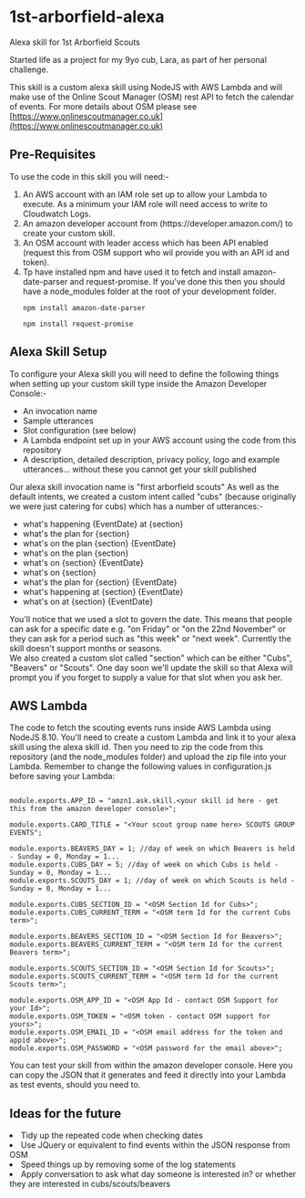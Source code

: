# 1st-arborfield-alexa
Alexa skill for 1st Arborfield Scouts

Started life as a project for my 9yo cub, Lara, as part of her personal challenge.

This skill is a custom alexa skill using NodeJS with AWS Lambda and will make use of the Online Scout Manager (OSM) rest API to fetch the calendar of events.  For more details about OSM please see [https://www.onlinescoutmanager.co.uk](https://www.onlinescoutmanager.co.uk)

<h2>Pre-Requisites</h2>
To use the code in this skill you will need:-

<ol><li>An AWS account with an IAM role set up to allow your Lambda to execute. As a minimum your IAM role will need access to write to Cloudwatch Logs.</li>
  <li>An amazon developer account from (https://developer.amazon.com/) to create your custom skill.</li>
  <li>An OSM account with leader access which has been API enabled (request this from OSM support who wil provide you with an API id and token).</li>
<li>Tp have installed npm and have used it to fetch and install amazon-date-parser and request-promise. If you've done this then you should have a node_modules folder at the root of your development folder.

<pre><code>npm install amazon-date-parser</code></pre>
<pre><code>npm install request-promise</code></pre
</li></ol>

<h2>Alexa Skill Setup</h2>
To configure your Alexa skill you will need to define the following things when setting up your custom skill type inside the Amazon Developer Console:-
<ul>
<li>An invocation name</l>
<li>Sample utterances</li>
<li>Slot configuration (see below)</li>
<li>A Lambda endpoint set up in your AWS account using the code from this repository</li>
<li>A description, detailed description, privacy policy, logo and example utterances... without these you cannot get your skill published</li>
</ul>

Our alexa skill invocation name is "first arborfield scouts"
As well as the default intents, we created a custom intent called "cubs" (because originally we were just catering for cubs) which has a number of utterances:-
<ul>
  <li>what's happening {EventDate} at {section}</li>
  <li>what's the plan for {section}</li>
  <li>what's on the plan {section} {EventDate}</li>
  <li>what's on the plan {section}</li>
  <li>what's on {section} {EventDate}</li>
  <li>what's on {section}</li>
  <li>what's the plan for {section} {EventDate}</li>
  <li>what's happening at {section} {EventDate}</li>
  <li>what's on at {section} {EventDate}</li></ul>
    
You'll notice that we used a slot to govern the date. This means that people can ask for a specific date e.g. "on Friday" or "on the 22nd November" or they can ask for a period such as "this week" or "next week".  Currently the skill doesn't support months or seasons.</br>
  
We also created a custom slot called "section" which can be either "Cubs", "Beavers" or "Scouts".  One day soon we'll update the skill so that Alexa will prompt you if you forget to supply a value for that slot when you ask her.

<h2>AWS Lambda</h2>
The code to fetch the scouting events runs inside AWS Lambda using NodeJS 8.10.  

You'll need to create a custom Lambda and link it to your alexa skill using the alexa skill id.

Then you need to zip the code from this repository (and the node_modules folder) and upload the zip file into your Lambda.

Remember to change the following values in configuration.js before saving your Lambda:
<pre><code>
module.exports.APP_ID = "amzn1.ask.skill.&lt;your skill id here - get this from the amazon developer console&gt;";

module.exports.CARD_TITLE = "&lt;Your scout group name here&gt; SCOUTS GROUP EVENTS";

module.exports.BEAVERS_DAY = 1; //day of week on which Beavers is held - Sunday = 0, Monday = 1...
module.exports.CUBS_DAY = 5; //day of week on which Cubs is held - Sunday = 0, Monday = 1...
module.exports.SCOUTS_DAY = 1; //day of week on which Scouts is held - Sunday = 0, Monday = 1...

module.exports.CUBS_SECTION_ID = "&lt;OSM Section Id for Cubs&gt;";
module.exports.CUBS_CURRENT_TERM = "&lt;OSM term Id for the current Cubs term&gt;";

module.exports.BEAVERS_SECTION_ID = "&lt;OSM Section Id for Beavers&gt;";
module.exports.BEAVERS_CURRENT_TERM = "&lt;OSM term Id for the current Beavers term&gt;";

module.exports.SCOUTS_SECTION_ID = "&lt;OSM Section Id for Scouts&gt;";
module.exports.SCOUTS_CURRENT_TERM = "&lt;OSM term Id for the current Scouts term&gt;";

module.exports.OSM_APP_ID = "&lt;OSM App Id - contact OSM Support for your Id&gt;";
module.exports.OSM_TOKEN = "&lt;OSM token - contact OSM support for yours&gt;";
module.exports.OSM_EMAIL_ID = "&lt;OSM email address for the token and appid above&gt;";
module.exports.OSM_PASSWORD = "&lt;OSM password for the email above&gt;";
</code></pre>

You can test your skill from within the amazon developer console. Here you can copy the JSON that it generates and feed it directly into your Lambda as test events, should you need to.  
  
  <h2>Ideas for the future</h2>
  <li>Tidy up the repeated code when checking dates</li>
  <li>Use JQuery or equivalent to find events within the JSON response from OSM</li>
  <li>Speed things up by removing some of the log statements</li>
  <li>Apply conversation to ask what day someone is interested in? or whether they are interested in cubs/scouts/beavers</li>
  </ul>
  

